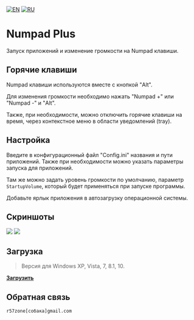 [![EN](https://user-images.githubusercontent.com/9499881/33184537-7be87e86-d096-11e7-89bb-f3286f752bc6.png)](https://github.com/r57zone/Numpad-Plus/) 
[![RU](https://user-images.githubusercontent.com/9499881/27683795-5b0fbac6-5cd8-11e7-929c-057833e01fb1.png)](https://github.com/r57zone/Numpad-Plus/blob/master/README.RU.md) 
# Numpad Plus
Запуск приложений и изменение громкости на Numpad клавиши.

## Горячие клавиши
Numpad клавиши используются вместе с кнопкой "Alt".



Для изменения громкости необходимо нажать "Numpad +" или "Numpad -" и "Alt".



Также, при необходимости, можно отключить горячие клавиши на время, через контекстное меню в области уведомлений (tray).

## Настройка
Введите в конфигурационный файл "Config.ini" названия и пути приложений. Также при необходимости можно указать параметры запуска для приложений.



Там же можно задать уровень громкости по умолчанию, параметр `StartupVolume`, который будет применяться при запуске программы.



Добавьте ярлык приложения в автозагрузку операционной системы.

## Скриншоты
![](https://user-images.githubusercontent.com/9499881/81509124-8dc22d80-9319-11ea-86fe-6b8d30d488ef.PNG)
![](https://user-images.githubusercontent.com/9499881/81509116-83079880-9319-11ea-94b6-6deff09a2ba2.PNG)

## Загрузка
>Версия для Windows XP, Vista, 7, 8.1, 10.

**[Загрузить](https://github.com/r57zone/Numpad-Plus/releases)**

## Обратная связь
`r57zone[собака]gmail.com`